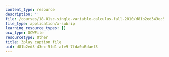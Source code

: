 ```yaml
---
content_type: resource
description: ''
file: /courses/18-01sc-single-variable-calculus-fall-2010/d81b2ed343ec5fd1afe97fda0a6daef3_Pd2xP5zDsRw.vtt
file_type: application/x-subrip
learning_resource_types: []
ocw_type: OCWFile
resourcetype: Other
title: 3play caption file
uid: d81b2ed3-43ec-5fd1-afe9-7fda0a6daef3
---
```

